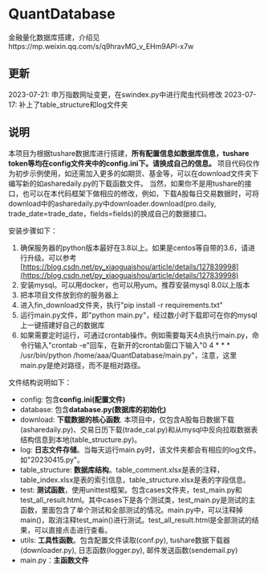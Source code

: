<!--
 * @Author: dkl
 * @Description: README.md
 * @Date: 2023-07-02 15:27:00
-->
# QuantDatabase
金融量化数据库搭建，介绍见https://mp.weixin.qq.com/s/q9hravMG_v_EHm9APl-x7w

## 更新
2023-07-21: 申万指数网址变更，在swindex.py中进行爬虫代码修改
2023-07-17: 补上了table_structure和log文件夹

## 说明
本项目为根据tushare数据库进行搭建，**所有配置信息如数据库信息，tushare token等均在config文件夹中的config.ini下。请换成自己的信息。**
项目代码仅作为初步示例使用，如还需加入更多的如期货、基金等，可以在download文件夹下编写新的如asharedaily.py的下载函数文件。
当然，如果你不是用tushare的接口，也可以在本代码框架下做相应的修改，例如，下载A股每日交易数据时，可将download中的asharedaily.py中downloader.download(pro.daily, trade_date=trade_date，fields=fields)的换成自己的数据接口。

安装步骤如下：
1. 确保服务器的python版本最好在3.8以上。如果是centos等自带的3.6，请进行升级。可以参考[https://blog.csdn.net/py_xiaoguaishou/article/details/127839998](https://blog.csdn.net/py_xiaoguaishou/article/details/127839998)
2. 安装mysql。可以用docker，也可以用yum。推荐安装mysql 8.0以上版本
3. 把本项目文件放到你的服务器上
4. 进入fin_download文件夹，执行"pip install -r requirements.txt"
5. 运行main.py文件，即"python main.py"，经过数小时下载即可在你的mysql上一键搭建好自己的数据库
6. 如果需要定时运行，可通过crontab操作。例如需要每天4点执行main.py，命令行输入"crontab -e"回车，在新开的crontab窗口下输入"0 4 * * * /usr/bin/python /home/aaa/QuantDatabase/main.py"，注意，这里main.py是绝对路径，而不是相对路径。

文件结构说明如下：
* config: 包含**config.ini(配置文件)**
* database: 包含**database.py(数据库的初始化)**
* download: **下载数据的核心函数**. 本项目中，仅包含A股每日数据下载(asharedaily.py)、交易日历下载(trade_cal.py)和从mysql中反向拉取数据表结构信息到本地(table_structure.py)。
* log: **日志文件存储**。当每天运行main.py时，该文件夹都会有相应的log文件。如"20230415.py"。
* table_structure: **数据库结构**。table_comment.xlsx是表的注释，table_index.xlsx是表的索引信息，table_structure.xlsx是表的字段信息。
* test: **测试函数**，使用unittest框架。包含cases文件夹，test_main.py和test_all_result.html。其中cases下是各个测试类，test_main.py是测试的主函数，里面包含了单个测试和全部测试的情况。main.py中，可以注释掉main()，取消注释test_main()进行测试。test_all_result.html是全部测试的结果，可以直接点击进行查看。
* utils: **工具性函数**。包含配置文件读取(conf.py), tushare数据下载器(downloader.py), 日志函数(logger.py), 邮件发送函数(sendemail.py)
* main.py：**主函数文件**


